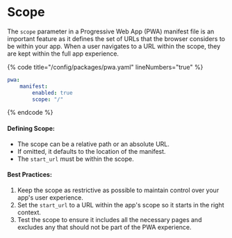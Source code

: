 # Scope

The `scope` parameter in a Progressive Web App (PWA) manifest file is an important feature as it defines the set of URLs that the browser considers to be within your app. When a user navigates to a URL within the scope, they are kept within the full app experience.

{% code title="/config/packages/pwa.yaml" lineNumbers="true" %}
```yaml
pwa:
    manifest:
        enabled: true
        scope: "/"
```
{% endcode %}

#### Defining Scope:

* The scope can be a relative path or an absolute URL.
* If omitted, it defaults to the location of the manifest.
* The `start_url` must be within the scope.

#### Best Practices:

1. Keep the scope as restrictive as possible to maintain control over your app's user experience.
2. Set the `start_url` to a URL within the app's scope so it starts in the right context.
3. Test the scope to ensure it includes all the necessary pages and excludes any that should not be part of the PWA experience.
